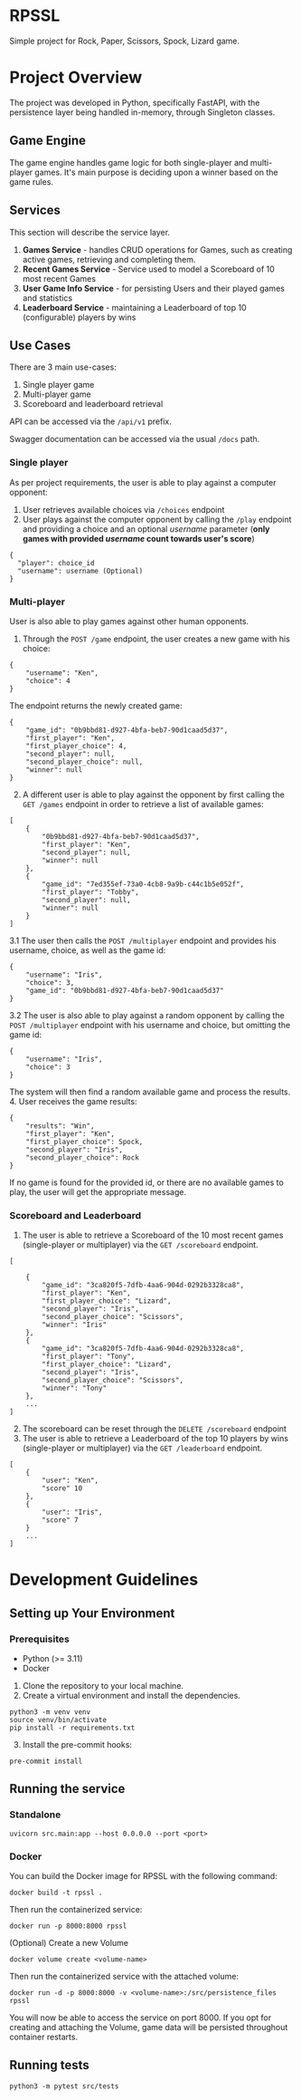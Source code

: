 # RPSSL
Simple project for Rock, Paper, Scissors, Spock, Lizard game.
# Project Overview
The project was developed in Python, specifically  FastAPI, with the persistence layer being handled in-memory, through Singleton classes.
## Game Engine
The game engine handles game logic for both single-player and multi-player games. It's main purpose is deciding upon a winner based on the game rules.
## Services
This section will describe the service layer.
1. **Games Service** - handles CRUD operations for Games, such as creating active games, retrieving and completing them.
2. **Recent Games Service** - Service used to model a Scoreboard of 10 most recent Games
3. **User Game Info Service** - for persisting Users and their played games and statistics
4. **Leaderboard Service** - maintaining a Leaderboard of top 10 (configurable) players by wins
## Use Cases
There are 3 main use-cases:
1. Single player game
2. Multi-player game
3. Scoreboard and leaderboard retrieval

API can be accessed via the `/api/v1` prefix.

Swagger documentation can be accessed via the usual `/docs` path.
### Single player
As per project requirements, the user is able to play against a computer opponent:
1. User retrieves available choices via `/choices` endpoint
2. User plays against the computer opponent by calling the `/play` endpoint and providing a choice
and an optional *username* parameter (**only games with provided *username* count towards user's score**)
```
{
  "player": choice_id
  "username": username (Optional)
}
```
### Multi-player
User is also able to play games against other human opponents.
1. Through the `POST /game` endpoint, the user creates a new game with his choice:
```
{
    "username": "Ken",
    "choice": 4
}
```
The endpoint returns the newly created game:
```
{
    "game_id": "0b9bbd81-d927-4bfa-beb7-90d1caad5d37",
    "first_player": "Ken",
    "first_player_choice": 4,
    "second_player": null,
    "second_player_choice": null,
    "winner": null
}
```
2. A different user is able to play against the opponent by first calling the `GET /games` endpoint in order to retrieve a list of available games:
```
[
    {
        "0b9bbd81-d927-4bfa-beb7-90d1caad5d37",
        "first_player": "Ken",
        "second_player": null,
        "winner": null
    },
    {
        "game_id": "7ed355ef-73a0-4cb8-9a9b-c44c1b5e052f",
        "first_player": "Tobby",
        "second_player": null,
        "winner": null
    }
]
```
3.1 The user then calls the `POST /multiplayer` endpoint and provides his username, choice, as well as the game id:
```
{
    "username": "Iris",
    "choice": 3,
    "game_id": "0b9bbd81-d927-4bfa-beb7-90d1caad5d37"
}
```
3.2 The user is also able to play against a random opponent by calling the `POST /multiplayer` endpoint with his username and choice, but omitting the game id:
```
{
    "username": "Iris",
    "choice": 3
}
```
The system will then find a random available game and process the results.
4. User receives the game results:
```
{
    "results": "Win",
    "first_player": "Ken",
    "first_player_choice": Spock,
    "second_player": "Iris",
    "second_player_choice": Rock
}
```
If no game is found for the provided id, or there are no available games to play, the user will get the appropriate message.
### Scoreboard and Leaderboard
1. The user is able to retrieve a Scoreboard of the 10 most recent games (single-player or multiplayer) via the `GET /scoreboard` endpoint.
```
[

    {
        "game_id": "3ca820f5-7dfb-4aa6-904d-0292b3328ca8",
        "first_player": "Ken",
        "first_player_choice": "Lizard",
        "second_player": "Iris",
        "second_player_choice": "Scissors",
        "winner": "Iris"
    },
    {
        "game_id": "3ca820f5-7dfb-4aa6-904d-0292b3328ca8",
        "first_player": "Tony",
        "first_player_choice": "Lizard",
        "second_player": "Iris",
        "second_player_choice": "Scissors",
        "winner": "Tony"
    },
    ...
]
```
2. The scoreboard can be reset through the `DELETE /scoreboard` endpoint
3. The user is able to retrieve a Leaderboard of the top 10 players by wins (single-player or multiplayer) via the `GET /leaderboard` endpoint.
```
[
    {
        "user": "Ken",
        "score" 10
    },
    {
        "user": "Iris",
        "score" 7
    }
    ...
]
```
# Development Guidelines
## Setting up Your Environment
### Prerequisites
- Python (>= 3.11)
- Docker
1. Clone the repository to your local machine.
2. Create a virtual environment and install the dependencies.
```
python3 -m venv venv
source venv/bin/activate
pip install -r requirements.txt
```
3. Install the pre-commit hooks:
```
pre-commit install
```
## Running the service
### Standalone
```
uvicorn src.main:app --host 0.0.0.0 --port <port>
```
### Docker
You can build the Docker image for RPSSL with the following command:
```
docker build -t rpssl .
```
Then run the containerized service:
```
docker run -p 8000:8000 rpssl
```

(Optional) Create a new Volume
```
docker volume create <volume-name>
```
Then run the containerized service with the attached volume:
```
docker run -d -p 8000:8000 -v <volume-name>:/src/persistence_files rpssl
```
You will now be able to access the service on port 8000. If you opt for creating and attaching the Volume,
game data will be persisted throughout container restarts.
## Running tests
```
python3 -m pytest src/tests
```
